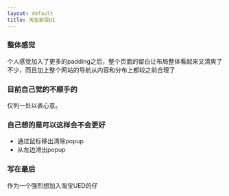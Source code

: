 ```yaml
---
layout: default
title: 淘宝新版UI
---
```


### 整体感觉
个人感觉加入了更多的padding之后，整个页面的留白让布局整体看起来又清爽了不少，而且加上整个网站的导航从内容和分布上都较之前合理了

### 目前自己觉的不顺手的
仅列一处以表心意。

### 自己想的是可以这样会不会更好
- 通过鼠标移出清除popup
- 从左边滑出popup

### 写在最后
作为一个强烈想加入淘宝UED的仔
